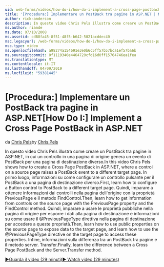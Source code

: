 ```yaml
---
uid: web-forms/videos/how-do-i/how-do-i-implement-a-cross-page-postback-in-aspnet
title: '[Procedura:] Implementare un PostBack tra pagine in ASP.NET | Microsoft Docs'
author: rick-anderson
description: In questo video Chris Pels illustra come creare un PostBack tra pagine in ASP.NET, in cui un controllo in una pagina di origine genera un evento di PostBack per una destinazione diversa...
ms.author: riande
ms.date: 07/10/2008
ms.assetid: cd88fa45-8f51-48f5-b642-5021acddec40
msc.legacyurl: /web-forms/videos/how-do-i/how-do-i-implement-a-cross-page-postback-in-aspnet
msc.type: video
ms.openlocfilehash: a98274a154691e3e0b6c5ff57b57bca1ef57ba6b
ms.sourcegitcommit: 0f1119340e4464720cfd16d0ff15764746ea1fea
ms.translationtype: MT
ms.contentlocale: it-IT
ms.lasthandoff: 04/09/2019
ms.locfileid: "59381445"
---
```

# <a name="how-do-i-implement-a-cross-page-postback-in-aspnet"></a><span data-ttu-id="3faf3-103">[Procedura:] Implementare un PostBack tra pagine in ASP.NET</span><span class="sxs-lookup"><span data-stu-id="3faf3-103">[How Do I:] Implement a Cross Page PostBack in ASP.NET</span></span>

<span data-ttu-id="3faf3-104">da [Chris Pels](https://twitter.com/chrispels)</span><span class="sxs-lookup"><span data-stu-id="3faf3-104">by [Chris Pels](https://twitter.com/chrispels)</span></span>

<span data-ttu-id="3faf3-105">In questo video Chris Pels illustra come creare un PostBack tra pagine in ASP.NET, in cui un controllo in una pagina di origine genera un evento di PostBack per una pagina di destinazione diverso.</span><span class="sxs-lookup"><span data-stu-id="3faf3-105">In this video Chris Pels shows how to create a Cross Page PostBack in ASP.NET, where a control on a source page raises a PostBack event to a different target page.</span></span> <span data-ttu-id="3faf3-106">In primo luogo, informazioni su come configurare un controllo pulsante per il PostBack a una pagina di destinazione diverso.</span><span class="sxs-lookup"><span data-stu-id="3faf3-106">First, learn how to configure a Button control to PostBack to a different target page.</span></span> <span data-ttu-id="3faf3-107">Quindi, imparare a ottenere informazioni dai controlli nella pagina dell'origine con la proprietà PreviousPage e il metodo FindControl.</span><span class="sxs-lookup"><span data-stu-id="3faf3-107">Then, learn how to get information from controls on the source page with the PreviousPage property and the FindControl method.</span></span> <span data-ttu-id="3faf3-108">Quindi, imparare a usare le proprietà pubbliche nella pagina di origine per esporre i dati alla pagina di destinazione e informazioni su come usare il @PreviousPageType direttiva nella pagina di destinazione per accedere a queste proprietà.</span><span class="sxs-lookup"><span data-stu-id="3faf3-108">Then, learn how to use public properties on the source page to expose data to the target page, and learn how to use the @PreviousPageType directive on the target page to access these properties.</span></span> <span data-ttu-id="3faf3-109">Infine, informazioni sulla differenza tra un PostBack tra pagine e il metodo server. Transfer.</span><span class="sxs-lookup"><span data-stu-id="3faf3-109">Finally, learn the difference between a Cross Page PostBack and the Server.Transfer method.</span></span>

[<span data-ttu-id="3faf3-110">&#9654;Guarda il video (29 minuti)</span><span class="sxs-lookup"><span data-stu-id="3faf3-110">&#9654; Watch video (29 minutes)</span></span>](https://channel9.msdn.com/Blogs/ASP-NET-Site-Videos/how-do-i-implement-a-cross-page-postback-in-aspnet)
